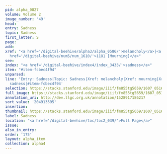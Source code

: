```yaml
---
pid: alpha_0827
volume: Volume 2
image_number: '49'
head:
entry: Sadness
topic: Sadness
first_letter: S
page:
add:
xref: "<a href='/digital-beehive/alpha3/alpha_0586/'>melancholy</a>|<a href='/digital-beehive/alpha3/alpha_0617/'>mourning</a>|<a
  href='/digital-beehive/num5/num_1610/'>1181 [Mourning]</a>"
see:
index: "<a href='/digital-beehive/index4/index_3433/'>sadness</a>"
item: "#item-fcbec4f94"
unparsed:
line: 'Entry: Sadness|Topic: Sadness|Xref: melancholy|Xref: mourning|Xref: 1181 [Mourning]|Index:
  sadness|#item-fcbec4f94'
selection: https://stacks.stanford.edu/image/iiif/fm855tg5659/1607_0516/331,3595,3001,568/full/0/default.jpg
full_image: https://stacks.stanford.edu/image/iiif/fm855tg5659/1607_0516/full/full/0/default.jpg
annotation_uri: http://dev.llgc.org.uk/annotation/1528917186217
sort_value: '204913595'
insertion:
thumbnail: https://stacks.stanford.edu/image/iiif/fm855tg5659/1607_0516/331,3595,600,180/250,/0/default.jpg
label: Sadness
location: "<a href='/digital-beehive/toc/toc2_039/'>Full Page</a>"
issue:
also_in_entry:
order: '175'
layout: alpha_item
collection: alpha4
---
```

